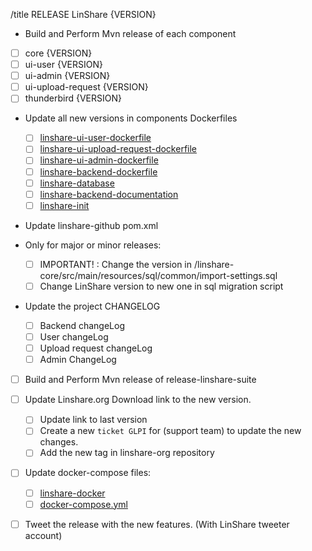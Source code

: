 /title RELEASE LinShare {VERSION}
* Build and Perform Mvn release of each component

 * [ ] core {VERSION}
 * [ ] ui-user {VERSION}
 * [ ] ui-admin {VERSION}
 * [ ] ui-upload-request {VERSION}
 * [ ] thunderbird {VERSION}

* Update all new versions in components Dockerfiles
  * [ ] [linshare-ui-user-dockerfile](https://ci.linagora.com/linagora/lgs/linshare/saas/linshare-ui-user-dockerfile)
  * [ ] [linshare-ui-upload-request-dockerfile](https://ci.linagora.com/linagora/lgs/linshare/saas/linshare-ui-upload-request-dockerfile)
  * [ ] [linshare-ui-admin-dockerfile](https://ci.linagora.com/linagora/lgs/linshare/saas/linshare-ui-admin-dockerfile)
  * [ ] [linshare-backend-dockerfile](https://ci.linagora.com/linagora/lgs/linshare/saas/linshare-backend-dockerfile)
  * [ ] [linshare-database](https://ci.linagora.com/linagora/lgs/linshare/saas/linshare-database-dockerfile)
  * [ ] [linshare-backend-documentation](https://ci.linagora.com/linagora/lgs/linshare/saas/linshare-backend-documentation-webservice-dockerfile)
  * [ ] [linshare-init](https://ci.linagora.com/linagora/lgs/linshare/saas/linshare-init-dockerfile)

* Update linshare-github pom.xml

* Only for major or minor releases: 
    * [ ] IMPORTANT! : Change the version in /linshare-core/src/main/resources/sql/common/import-settings.sql
    * [ ] Change LinShare version to new one in sql migration script

* Update the project CHANGELOG
    * [ ] Backend changeLog  
    * [ ] User changeLog
    * [ ] Upload request changeLog
    * [ ] Admin ChangeLog

* [ ] Build and Perform Mvn release of release-linshare-suite

* [ ] Update Linshare.org Download link to the new version.
    * [ ] Update link to last version
    * [ ] Create a new `ticket GLPI` for (support team) to update the new changes.
    * [ ] Add the new tag in linshare-org repository

* [ ] Update docker-compose files:
    * [ ] [linshare-docker](https://ci.linagora.com/linagora/lgs/linshare/saas/linshare-docker)
    * [ ] [docker-compose.yml](https://ci.linagora.com/linagora/lgs/linshare/saas/linshare-docker-dev)

* [ ] Tweet the release with the new features. (With LinShare tweeter account)
